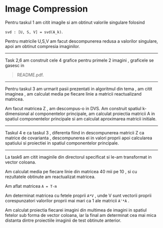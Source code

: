 
# Image Compression


Pentru taskul 1 am citit imagile si am obtinut valorile singulare folosind 

`svd : [U, S, V] = svd(A_k)`.

Pentru matricile U,S,V am facut descompunerea redusa a valorilor singulare, apoi am obtinut compresia imaginilor.

___


Task 2,6 am construit cele 4 grafice pentru primele 2 imagini , graficele se gasesc in  
>README.pdf.

___

Pentru taskul 3 am urmarit pasii prezentati in algoritmul din tema , am citit imaginea , am calculat media pe fiecare linie a matricii reactualizand matricea. 

Am facut matricea Z , am descompus-o in DVS. Am construit spatiul k-dimensional al componentelor principale, am calculat proiectia matricii A in spatiul componentelor principale si am calculat aproximarea matricii initiale.
___

Taskul 4 e ca taskul 3 , diferenta fiind in descompunerea matricii Z ca matrice de covarianta , descompunerea ei in valori proprii apoi calcularea spatiului si proiectiei in spatiul componentelor principale.
___

La task6 am citit imaginile din directorul specificat si le-am transformat in vector coloana. 

Am calculat media pe fiecare linie din matricea 40 mii pe 10 , si cu rezultatele obtinute am reactualizat matricea. 

Am aflat matricea 
`A = T-m` 

Am determinat matricea cu fetele proprii `A*V` , unde V sunt vectorii proprii corespunzatori valorilor proprii mai mari ca 1 ale matricii `A'*A` . 

Am calculat proiectia fiecarei imagini din multimea de imagini in spatiul fetelor sub forma de vector coloana, iar la final am determinat cea mai mica distanta dintre proiectiile imaginii de test obtinute anterior.
